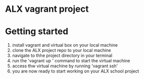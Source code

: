 # ALX vagrant project 
# Getting started 
1. install vagrant and virtual box on your local machine 
2. clone the ALX project repo to your local machine 
3. navigate to thhe project directory in  your terminal 
4. run the 'vagrant up ' command to start the virtual machine 
5. access thw virtual machine by running 'vagrant ssh'
6. you are now ready to start working on your ALX school project
